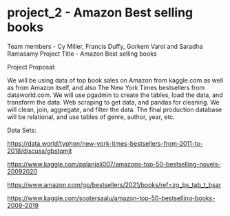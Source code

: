# project_2 - Amazon Best selling books

Team members - Cy Miller, Francis Duffy, Gorkem Varol and Saradha Ramasamy
Project Title - Amazon Best selling books

Project Proposal:

We will be using data of top book sales on Amazon from kaggle.com as well as from Amazon itself, and also The New York Times bestsellers from dataworld.com. We will use pgadmin to create the tables, load the data, and transform the data. Web scraping to get data, and pandas for cleaning. 
We will clean, join, aggregate, and filter the data. The final production database will be relational, and use tables of genre, author, year, etc.


Data Sets:

https://data.world/typhon/new-york-times-bestsellers-from-2011-to-2018/discuss/gbstqmjt

https://www.kaggle.com/palanjali007/amazons-top-50-bestselling-novels-20092020

https://www.amazon.com/gp/bestsellers/2021/books/ref=zg_bs_tab_t_bsar

https://www.kaggle.com/sootersaalu/amazon-top-50-bestselling-books-2009-2019
